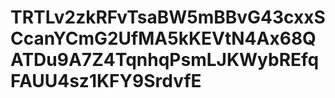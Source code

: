 # TRTLv2zkRFvTsaBW5mBBvG43cxxSCcanYCmG2UfMA5kKEVtN4Ax68QATDu9A7Z4TqnhqPsmLJKWybREfqFAUU4sz1KFY9SrdvfE
